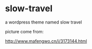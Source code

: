 slow-travel
===========

a wordpress theme named slow travel


picture come from:

http://www.mafengwo.cn/i/3173144.html
